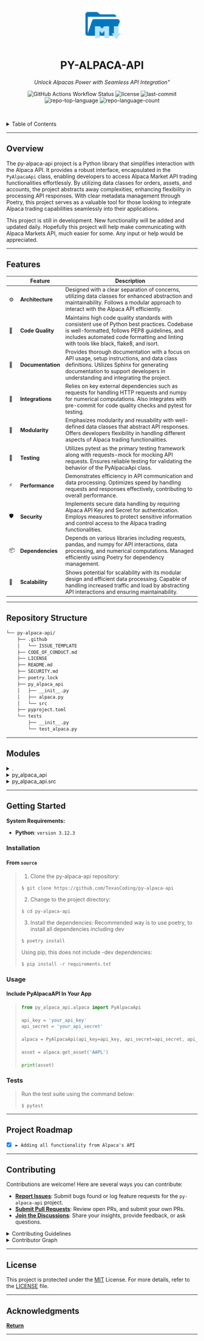 <p align="center">
  <img src="https://raw.githubusercontent.com/PKief/vscode-material-icon-theme/ec559a9f6bfd399b82bb44393651661b08aaf7ba/icons/folder-markdown-open.svg" width="100" alt="project-logo">
</p>
<p align="center">
    <h1 align="center">PY-ALPACA-API</h1>
</p>
<p align="center">
    <em>Unlock Alpacas Power with Seamless API Integration"</em>
</p>
<p align="center">
   <img alt="GitHub Actions Workflow Status" src="https://img.shields.io/github/actions/workflow/status/TexasCoding/py-alpaca-api/.github%2Fworkflows%2Ftest-package.yml?logo=github">
	<img src="https://img.shields.io/github/license/TexasCoding/py-alpaca-api?style=default&logo=opensourceinitiative&logoColor=white&color=0080ff" alt="license">
	<img src="https://img.shields.io/github/last-commit/TexasCoding/py-alpaca-api?style=default&logo=git&logoColor=white&color=0080ff" alt="last-commit">
	<img src="https://img.shields.io/github/languages/top/TexasCoding/py-alpaca-api?style=default&color=0080ff" alt="repo-top-language">
	<img src="https://img.shields.io/github/languages/count/TexasCoding/py-alpaca-api?style=default&color=0080ff" alt="repo-language-count">
<p>
<p align="center">
	<!-- default option, no dependency badges. -->
</p>

<br><!-- TABLE OF CONTENTS -->
<details>
  <summary>Table of Contents</summary><br>

- [Overview](#overview)
- [Features](#features)
- [Repository Structure](#repository-structure)
- [Modules](#modules)
- [Getting Started](#getting-started)
  - [Installation](#installation)
  - [Usage](#usage)
  - [Tests](#tests)
- [Project Roadmap](#project-roadmap)
- [Contributing](#contributing)
- [License](#license)
- [Acknowledgments](#acknowledgments)
</details>
<hr>

##  Overview

The py-alpaca-api project is a Python library that simplifies interaction with the Alpaca API. It provides a robust interface, encapsulated in the `PyAlpacaApi` class, enabling developers to access Alpaca Market API trading functionalities effortlessly. By utilizing data classes for orders, assets, and accounts, the project abstracts away complexities, enhancing flexibility in processing API responses. With clear metadata management through Poetry, this project serves as a valuable tool for those looking to integrate Alpaca trading capabilities seamlessly into their applications.

This project is still in development. New functionality will be added and updated daily. Hopefully this project will help make communicating with Alpaca Markets API, much easier for some. Any input or help would be appreciated.

---

##  Features

|    |   Feature         | Description |
|----|-------------------|---------------------------------------------------------------|
| ⚙️  | **Architecture**  | Designed with a clear separation of concerns, utilizing data classes for enhanced abstraction and maintainability. Follows a modular approach to interact with the Alpaca API efficiently. |
| 🔩 | **Code Quality**  | Maintains high code quality standards with consistent use of Python best practices. Codebase is well-formatted, follows PEP8 guidelines, and includes automated code formatting and linting with tools like black, flake8, and isort. |
| 📄 | **Documentation** | Provides thorough documentation with a focus on API usage, setup instructions, and data class definitions. Utilizes Sphinx for generating documentation to support developers in understanding and integrating the project. |
| 🔌 | **Integrations**  | Relies on key external dependencies such as requests for handling HTTP requests and numpy for numerical computations. Also integrates with pre-commit for code quality checks and pytest for testing. |
| 🧩 | **Modularity**    | Emphasizes modularity and reusability with well-defined data classes that abstract API responses. Offers developers flexibility in handling different aspects of Alpaca trading functionalities. |
| 🧪 | **Testing**       | Utilizes pytest as the primary testing framework along with requests-mock for mocking API requests. Ensures reliable testing for validating the behavior of the PyAlpacaApi class. |
| ⚡️  | **Performance**   | Demonstrates efficiency in API communication and data processing. Optimizes speed by handling requests and responses effectively, contributing to overall performance. |
| 🛡️ | **Security**      | Implements secure data handling by requiring Alpaca API Key and Secret for authentication. Employs measures to protect sensitive information and control access to the Alpaca trading functionalities. |
| 📦 | **Dependencies**  | Depends on various libraries including requests, pandas, and numpy for API interactions, data processing, and numerical computations. Managed efficiently using Poetry for dependency management. |
| 🚀 | **Scalability**   | Shows potential for scalability with its modular design and efficient data processing. Capable of handling increased traffic and load by abstracting API interactions and ensuring maintainability. |

---

##  Repository Structure

```sh
└── py-alpaca-api/
    ├── .github
    │   └── ISSUE_TEMPLATE
    ├── CODE_OF_CONDUCT.md
    ├── LICENSE
    ├── README.md
    ├── SECURITY.md
    ├── poetry.lock
    ├── py_alpaca_api
    │   ├── __init__.py
    │   ├── alpaca.py
    │   └── src
    ├── pyproject.toml
    └── tests
        ├── __init__.py
        └── test_alpaca.py
```

---

##  Modules

<details closed><summary>.</summary>

| File                                                                                      | Summary                                                                                                                                                                                                                                                 |
| ---                                                                                       | ---                                                                                                                                                                                                                                                     |
| [pyproject.toml](https://github.com/TexasCoding/py-alpaca-api/blob/master/pyproject.toml) | Defines metadata and dependencies for py-alpaca-api. Manages project details, such as name, version, description, homepage, repository, and dependencies like pandas, requests, and numpy. Organizes development and testing dependencies using Poetry. |

</details>

<details closed><summary>py_alpaca_api</summary>

| File                                                                                          | Summary                                                                                                                                                                                                                                                                                                                                                                                                                                                                                                                                                                           |
| ---                                                                                           | ---                                                                                                                                                                                                                                                                                                                                                                                                                                                                                                                                                                               |
| [alpaca.py](https://github.com/TexasCoding/py-alpaca-api/blob/master/py_alpaca_api/alpaca.py) | The `alpaca.py` file in the `py-alpaca-api` repository contains a class called `PyAlpacaApi`, designed to interact with the Alpaca API. This class facilitates communication by handling API requests and responses, leveraging data classes for account, asset, and order information. The constructor requires the Alpaca API Key and Secret, with an option to specify the usage of the Alpaca Paper Trading API. This component serves as a fundamental interface for developers to access and manage Alpaca trading functionalities within the broader project architecture. |

</details>

<details closed><summary>py_alpaca_api.src</summary>

| File                                                                                                          | Summary                                                                                                                                                                            |
| ---                                                                                                           | ---                                                                                                                                                                                |
| [data_classes.py](https://github.com/TexasCoding/py-alpaca-api/blob/master/py_alpaca_api/src/data_classes.py) | Defines data classes for Orders, Assets, and Accounts to map JSON data to Python objects. Abstracts data processing from API responses, enhancing flexibility and maintainability. |

</details>

---

##  Getting Started

**System Requirements:**

* **Python**: `version 3.12.3`

###  Installation

<h4>From <code>source</code></h4>

> 1. Clone the py-alpaca-api repository:
>
> ```console
> $ git clone https://github.com/TexasCoding/py-alpaca-api
> ```
>
> 2. Change to the project directory:
> ```console
> $ cd py-alpaca-api
> ```
>
> 3. Install the dependencies:
> Recommended way is to use poetry, to install all dependencies including dev
> ```console
> $ poetry install
> ```
> Using pip, this does not include -dev dependencies:
> ```console
> $ pip install -r requirements.txt
> ```

###  Usage

<h4>Include PyAlpacaAPI In Your App</h4>

> ```python
> from py_alpaca_api.alpaca import PyAlpacaApi
>
> api_key = 'your_api_key'
> api_secret = 'your_api_secret'
>
> alpaca = PyAlpacaApi(api_key=api_key, api_secret=api_secret, api_paper=True)
>
> asset = alpaca.get_asset('AAPL')
>
> print(asset)
> ```

###  Tests

> Run the test suite using the command below:
> ```console
> $ pytest
> ```

---

##  Project Roadmap

- [X] `► Adding all functionality from Alpaca's API`

---

##  Contributing

Contributions are welcome! Here are several ways you can contribute:

- **[Report Issues](https://github.com/TexasCoding/py-alpaca-api/issues)**: Submit bugs found or log feature requests for the `py-alpaca-api` project.
- **[Submit Pull Requests](https://github.com/TexasCoding/py-alpaca-api/blob/master/CONTRIBUTING.md)**: Review open PRs, and submit your own PRs.
- **[Join the Discussions](https://github.com/TexasCoding/py-alpaca-api/discussions)**: Share your insights, provide feedback, or ask questions.

<details closed>
<summary>Contributing Guidelines</summary>

1. **Fork the Repository**: Start by forking the project repository to your github account.
2. **Clone Locally**: Clone the forked repository to your local machine using a git client.
   ```sh
   git clone https://github.com/TexasCoding/py-alpaca-api
   ```
3. **Create a New Branch**: Always work on a new branch, giving it a descriptive name.
   ```sh
   git checkout -b new-feature-x
   ```
4. **Make Your Changes**: Develop and test your changes locally.
5. **Commit Your Changes**: Commit with a clear message describing your updates.
   ```sh
   git commit -m 'Implemented new feature x.'
   ```
6. **Push to github**: Push the changes to your forked repository.
   ```sh
   git push origin new-feature-x
   ```
7. **Submit a Pull Request**: Create a PR against the original project repository. Clearly describe the changes and their motivations.
8. **Review**: Once your PR is reviewed and approved, it will be merged into the main branch. Congratulations on your contribution!
</details>

<details closed>
<summary>Contributor Graph</summary>
<br>
<p align="center">
   <a href="https://github.com{/TexasCoding/py-alpaca-api/}graphs/contributors">
      <img src="https://contrib.rocks/image?repo=TexasCoding/py-alpaca-api">
   </a>
</p>
</details>

---

##  License

This project is protected under the [MIT](https://choosealicense.com/licenses/mit/) License. For more details, refer to the [LICENSE](https://github.com/TexasCoding/py-alpaca-api/blob/master/LICENSE) file.

---

##  Acknowledgments



[**Return**](#-overview)

---
